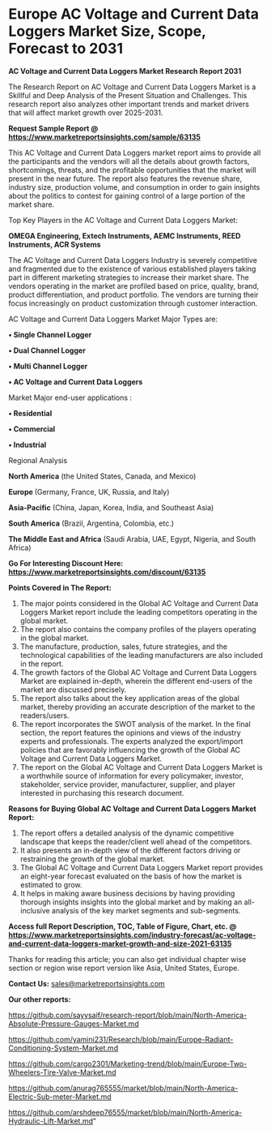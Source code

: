 # Europe AC Voltage and Current Data Loggers Market Size, Scope, Forecast to 2031

<strong>AC Voltage and Current Data Loggers Market Research Report 2031</strong>

The Research Report on AC Voltage and Current Data Loggers Market is a Skillful and Deep Analysis of the Present Situation and Challenges. This research report also analyzes other important trends and market drivers that will affect market growth over 2025-2031.

<strong>Request Sample Report @ <a href=https://www.marketreportsinsights.com/sample/63135>https://www.marketreportsinsights.com/sample/63135</a></strong>

This AC Voltage and Current Data Loggers market report aims to provide all the participants and the vendors will all the details about growth factors, shortcomings, threats, and the profitable opportunities that the market will present in the near future. The report also features the revenue share, industry size, production volume, and consumption in order to gain insights about the politics to contest for gaining control of a large portion of the market share.

Top Key Players in the AC Voltage and Current Data Loggers Market:

<strong>OMEGA Engineering, Extech Instruments, AEMC Instruments, REED Instruments, ACR Systems</strong>

The AC Voltage and Current Data Loggers Industry is severely competitive and fragmented due to the existence of various established players taking part in different marketing strategies to increase their market share. The vendors operating in the market are profiled based on price, quality, brand, product differentiation, and product portfolio. The vendors are turning their focus increasingly on product customization through customer interaction.

AC Voltage and Current Data Loggers Market Major Types are:

<strong>• Single Channel Logger

• Dual Channel Logger

• Multi Channel Logger

• AC Voltage and Current Data Loggers</strong>

Market Major end-user applications :

<strong>• Residential

• Commercial

• Industrial</strong>

Regional Analysis

</u><strong><b>North America</b></strong> (the United States, Canada, and Mexico)

<strong><b>Europe </b></strong>(Germany, France, UK, Russia, and Italy)

<strong><b>Asia-Pacific</b></strong> (China, Japan, Korea, India, and Southeast Asia)

<strong><b>South America</b></strong> (Brazil, Argentina, Colombia, etc.)

<strong><b>The Middle East and Africa</b></strong> (Saudi Arabia, UAE, Egypt, Nigeria, and South Africa)

<strong>Go For Interesting Discount Here: <a href=https://www.marketreportsinsights.com/discount/63135>https://www.marketreportsinsights.com/discount/63135</a></strong>

<strong>Points Covered in The Report:</strong>
<ol>
  <li>The major points considered in the Global AC Voltage and Current Data Loggers Market report include the leading competitors operating in the global market.</li>
  <li>The report also contains the company profiles of the players operating in the global market.</li>
  <li>The manufacture, production, sales, future strategies, and the technological capabilities of the leading manufacturers are also included in the report.</li>
  <li>The growth factors of the Global AC Voltage and Current Data Loggers Market are explained in-depth, wherein the different end-users of the market are discussed precisely.</li>
  <li>The report also talks about the key application areas of the global market, thereby providing an accurate description of the market to the readers/users.</li>
  <li>The report incorporates the SWOT analysis of the market. In the final section, the report features the opinions and views of the industry experts and professionals. The experts analyzed the export/import policies that are favorably influencing the growth of the Global AC Voltage and Current Data Loggers Market.</li>
  <li>The report on the Global AC Voltage and Current Data Loggers Market is a worthwhile source of information for every policymaker, investor, stakeholder, service provider, manufacturer, supplier, and player interested in purchasing this research document.</li>
</ol>
<strong>Reasons for Buying Global AC Voltage and Current Data Loggers Market Report:</strong>

<ol>
  <li>The report offers a detailed analysis of the dynamic competitive landscape that keeps the reader/client well ahead of the competitors.</li>
  <li>It also presents an in-depth view of the different factors driving or restraining the growth of the global market.</li>
  <li>The Global AC Voltage and Current Data Loggers Market report provides an eight-year forecast evaluated on the basis of how the market is estimated to grow.</li>
  <li>It helps in making aware business decisions by having providing thorough insights insights into the global market and by making an all-inclusive analysis of the key market segments and sub-segments.</li>
</ol>
<strong>Access full Report Description, TOC, Table of Figure, Chart, etc. @ <a href=https://www.marketreportsinsights.com/industry-forecast/ac-voltage-and-current-data-loggers-market-growth-and-size-2021-63135>https://www.marketreportsinsights.com/industry-forecast/ac-voltage-and-current-data-loggers-market-growth-and-size-2021-63135</a></strong>


Thanks for reading this article; you can also get individual chapter wise section or region wise report version like Asia, United States, Europe.

<strong>Contact Us:</strong>
sales@marketreportsinsights.com

<strong>Our other reports:</strong>

<a href=https://github.com/sayysaif/research-report/blob/main/North-America-Absolute-Pressure-Gauges-Market.md>https://github.com/sayysaif/research-report/blob/main/North-America-Absolute-Pressure-Gauges-Market.md</a>

<a href=https://github.com/yamini231/Research/blob/main/Europe-Radiant-Conditioning-System-Market.md>https://github.com/yamini231/Research/blob/main/Europe-Radiant-Conditioning-System-Market.md</a>

<a href=https://github.com/cargo2301/Marketing-trend/blob/main/Europe-Two-Wheelers-Tire-Valve-Market.md>https://github.com/cargo2301/Marketing-trend/blob/main/Europe-Two-Wheelers-Tire-Valve-Market.md</a>

<a href=https://github.com/anurag765555/market/blob/main/North-America-Electric-Sub-meter-Market.md>https://github.com/anurag765555/market/blob/main/North-America-Electric-Sub-meter-Market.md</a>

<a href=https://github.com/arshdeep76555/market/blob/main/North-America-Hydraulic-Lift-Market.md>https://github.com/arshdeep76555/market/blob/main/North-America-Hydraulic-Lift-Market.md</a>"
